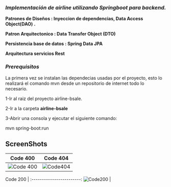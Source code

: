 ###  *Implementación  de airline  utilizando  Springboot para backend.*

 **Patrones de Diseños : Inyeccion de dependencias, Data Access Object(DAO) .**
 
 **Patron Arquitectonico : Data Transfer Object (DTO)**
 
 **Persistencia base de datos : Spring Data JPA**
 
 **Arquitectura servicios Rest**

### *Prerequisitos*
La primera vez se instalan las dependecias usadas por el proyecto, esto lo realizará el comando mvn desde un repositorio de internet todo lo necesario.

1-Ir al raiz del proyecto airline-bsale.

2-Ir a la carpeta **airline-bsale**

3-Abrir una consola y ejecutar el siguiente comando:

mvn spring-boot:run

## ScreenShots

Code 400  |  Code 404 
:------------------------:|:-------------------------:
![Code 400](https://user-images.githubusercontent.com/84203012/229017330-523bc657-da71-4f9d-8631-571195015634.png)   |  ![Code404](https://user-images.githubusercontent.com/84203012/229017327-b56a0956-bde6-462b-96ce-ad2bda8d559e.png)

Code 200  | 
:------------------------:
![Code200](https://user-images.githubusercontent.com/84203012/229017323-71d713b4-009c-437a-94da-83404d40ad7e.png) |  
